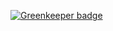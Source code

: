 
[![Greenkeeper badge](https://badges.greenkeeper.io/jetaimefrc/test-sequelize.svg)](https://greenkeeper.io/)
